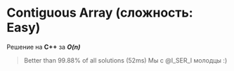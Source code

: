 # Contiguous Array (сложность: Easy)
Решение на **С++** за ***O(n)***
> Better than 99.88% of all solutions (52ms)
Мы с @I_SER_I молодцы :)
